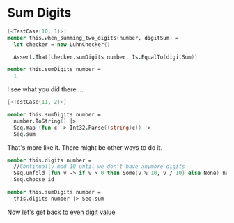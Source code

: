 Sum Digits
==========

```fsharp
[<TestCase(10, 1)>]
member this.when_summing_two_digits(number, digitSum) =
  let checker = new LuhnChecker()

  Assert.That(checker.sumDigits number, Is.EqualTo(digitSum))
```



```fsharp
member this.sumDigits number =
  1
```

I see what you did there....

```fsharp
[<TestCase(11, 2)>]
```

```fsharp
member this.sumDigits number =
  number.ToString() |>
  Seq.map (fun c -> Int32.Parse((string)c)) |>
  Seq.sum
```

That's more like it. There might be other ways to do it.

```fsharp
member this.digits number =
  //Continually mod 10 until we don't have anymore digits
  Seq.unfold (fun v -> if v > 0 then Some(v % 10, v / 10) else None) number |>
  Seq.choose id

member this.sumDigits number =
  this.digits number |> Seq.sum
```

Now let's get back to [even digit value](step-5.md)
